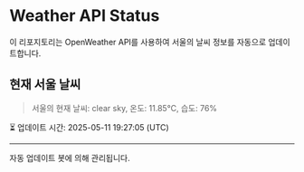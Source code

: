 
# Weather API Status

이 리포지토리는 OpenWeather API를 사용하여 서울의 날씨 정보를 자동으로 업데이트합니다.

## 현재 서울 날씨
> 서울의 현재 날씨: clear sky, 온도: 11.85°C, 습도: 76%

⏳ 업데이트 시간: 2025-05-11 19:27:05 (UTC)

---
자동 업데이트 봇에 의해 관리됩니다.
